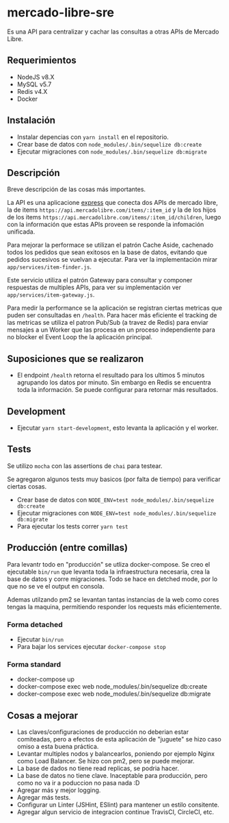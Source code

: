 # mercado-libre-sre

Es una API para centralizar y cachar las consultas a otras APIs de Mercado Libre.

## Requerimientos

- NodeJS v8.X
- MySQL v5.7
- Redis v4.X
- Docker

## Instalación

- Instalar depencias con `yarn install` en el repositorio.
- Crear base de datos con `node_modules/.bin/sequelize db:create`
- Ejecutar migraciones con `node_modules/.bin/sequelize db:migrate`

## Descripción

Breve descripción de las cosas más importantes.

La API es una aplicacione [express](http://expressjs.com/) que conecta dos APIs de mercado libre, la de items `https://api.mercadolibre.com/items/:item_id` y la de los hijos de los items `https://api.mercadolibre.com/items/:item_id/children`, luego con la información que estas APIs proveen se responde la infomación unificada.

Para mejorar la performace se utilizan el patrón Cache Aside, cachenado todos los pedidos que sean exitosos en la base de datos, evitando que pedidos sucesivos se vuelvan a ejecutar. Para ver la implementación mirar `app/services/item-finder.js`.

Este servicio utiliza el patrón Gateway para consultar y componer respuestas de multiples APIs, para ver su implementación ver `app/services/item-gateway.js`.

Para medir la performance se la aplicación se registran ciertas metricas que puden ser consultadas en `/health`. Para hacer más eficiente el tracking de las metricas se utiliza el patron Pub/Sub (a travez de Redis) para enviar mensajes a un Worker que las procesa en un proceso independiente para no blocker el Event Loop the la aplicación principal.

## Suposiciones que se realizaron

- El endpoint `/health` retorna el resultado para los ultimos 5 minutos agrupando los datos por minuto. Sin embargo en Redis se encuentra toda la información. Se puede configurar para retornar más resultados.

## Development

- Ejecutar `yarn start-development`, esto levanta la aplicación y el worker.

## Tests

Se utilizo `mocha` con las assertions de `chai` para testear.

Se agregaron algunos tests muy basicos (por falta de tiempo) para verificar ciertas cosas.

- Crear base de datos con `NODE_ENV=test node_modules/.bin/sequelize db:create`
- Ejecutar migraciones con `NODE_ENV=test node_modules/.bin/sequelize db:migrate`
- Para ejecutar los tests correr `yarn test`

## Producción (entre comillas)

Para levantr todo en "producción" se utliza docker-compose. Se creo el ejecutable `bin/run` que levanta toda la infraestructura necesaria, crea la base de datos y corre migraciones. Todo se hace en detched mode, por lo que no se ve el output en consola.

Ademas utilzando pm2 se levantan tantas instancias de la web como cores tengas la maquina, permitiendo responder los requests más eficientemente.

### Forma detached

- Ejecutar `bin/run`
- Para bajar los services ejecutar `docker-compose stop`

### Forma standard

- docker-compose up
- docker-compose exec web node_modules/.bin/sequelize db:create
- docker-compose exec web node_modules/.bin/sequelize db:migrate

## Cosas a mejorar

- Las claves/configuraciones de producción no deberian estar comiteadas, pero a efectos de esta aplicación de "juguete" se hizo caso omiso a esta buena práctica.
- Levantar multiples nodos y balancearlos, poniendo por ejemplo Nginx como Load Balancer. Se hizo con pm2, pero se puede mejorar.
- La base de dados no tiene read replicas, se podria hacer.
- La base de datos no tiene clave. Inaceptable para producción, pero como no va ir a poduccion no pasa nada :D
- Agregar más y mejor logging.
- Agregar más tests.
- Configurar un Linter (JSHint, ESlint) para mantener un estilo consitente.
- Agregar algun servicio de integracion continue TravisCI, CircleCI, etc.



